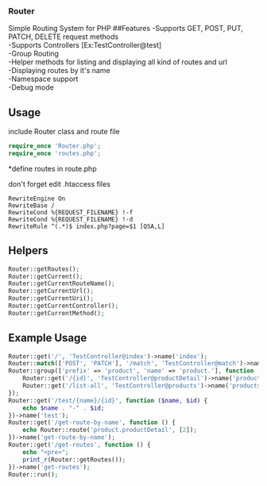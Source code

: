 ### Router
Simple Routing System for PHP
##Features
-Supports GET, POST, PUT, PATCH, DELETE request methods\
-Supports Controllers [Ex:TestController@test]\
-Group Routing\
-Helper methods for listing and displaying all kind of routes and url\
-Displaying routes by it's name\
-Namespace support\
-Debug mode

## Usage
include Router class and route file
```php
require_once 'Router.php';
require_once 'routes.php';
```

*define routes in route.php

don't forget edit .htaccess files
```htaccess
RewriteEngine On
RewriteBase /
RewriteCond %{REQUEST_FILENAME} !-f
RewriteCond %{REQUEST_FILENAME} !-d
RewriteRule ^(.*)$ index.php?page=$1 [QSA,L]
```

## Helpers
```php
Router::getRoutes();
Router::getCurrent();
Router::getCurrentRouteName();
Router::getCurrentUrl();
Router::getCurrentUri();
Router::getCurrentController();
Router::getCurrentMethod();
```

## Example Usage
```php
Router::get('/', 'TestController@index')->name('index');
Router::match(['POST', 'PATCH'], '/match', 'TestController@match')->name('match');
Router::group(['prefix' => 'product', 'name' => 'product.'], function () {
    Router::get('/{id}', 'TestController@productDetail')->name('productDetail');
    Router::get('/list-all', 'TestController@products')->name('products');
});
Router::get('/test/{name}/{id}', function ($name, $id) {
    echo $name . "-" . $id;
})->name('test');
Router::get('/get-route-by-name', function () {
    echo Router::route('product.productDetail', [2]);
})->name('get-route-by-name');
Router::get('/get-routes', function () {
    echo "<pre>";
    print_r(Router::getRoutes());
})->name('get-routes');
Router::run();
```
